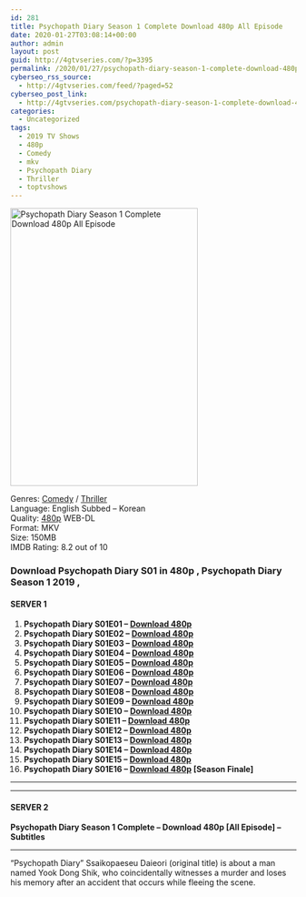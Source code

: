 ```yaml
---
id: 281
title: Psychopath Diary Season 1 Complete Download 480p All Episode
date: 2020-01-27T03:08:14+00:00
author: admin
layout: post
guid: http://4gtvseries.com/?p=3395
permalink: /2020/01/27/psychopath-diary-season-1-complete-download-480p-all-episode/
cyberseo_rss_source:
  - http://4gtvseries.com/feed/?paged=52
cyberseo_post_link:
  - http://4gtvseries.com/psychopath-diary-season-1-complete-download-480p-all-episode/
categories:
  - Uncategorized
tags:
  - 2019 TV Shows
  - 480p
  - Comedy
  - mkv
  - Psychopath Diary
  - Thriller
  - toptvshows
---
```

<img loading="lazy" class="aligncenter" src="https://4.bp.blogspot.com/-lTTK733uDw4/Xi5MkcNKVoI/AAAAAAAAATY/nFNs_ffkTLIgVqKi-aHdzxtgyMurawJRQCK4BGAYYCw/s1600/Psychopath%2BDiary%2BSeason%2B1.jpg" alt="Psychopath Diary Season 1 Complete Download 480p All Episode" width="330" height="488" />

Genres: <a href="http://4gtvseries.com/tag/comedy/" data-wpel-link="internal">Comedy</a> / <a href="http://4gtvseries.com/tag/thriller/" data-wpel-link="internal">Thriller</a>  
Language: English Subbed – Korean  
Quality:&nbsp;<a href="http://4gtvseries.com/tag/480p/" data-wpel-link="internal">480p</a> WEB-DL  
Format: MKV  
Size: 150MB  
IMDB Rating: 8.2 out of 10

### **Download Psychopath Diary S01 in 480p , Psychopath Diary Season 1 2019 ,&nbsp;**

#### <span><strong>SERVER 1</strong></span>

  1. **Psychopath Diary S01E01 – <a href="http://slink.dl480p.xyz/E0GBhXC" data-wpel-link="external" target="_blank" rel="nofollow external noopener noreferrer" class="wpel-icon-left"><i class="wpel-icon fa fa-download" aria-hidden="true"></i>Download 480p</a>**
  2. **Psychopath Diary S01E02 – <a href="http://slink.dl480p.xyz/1gdGmDcK" data-wpel-link="external" target="_blank" rel="nofollow external noopener noreferrer" class="wpel-icon-left"><i class="wpel-icon fa fa-download" aria-hidden="true"></i>Download 480p</a>**
  3. **Psychopath Diary S01E03 – <a href="http://slink.dl480p.xyz/TTEb" data-wpel-link="external" target="_blank" rel="nofollow external noopener noreferrer" class="wpel-icon-left"><i class="wpel-icon fa fa-download" aria-hidden="true"></i>Download 480p</a>**
  4. **Psychopath Diary S01E04 – <a href="http://slink.dl480p.xyz/qwHWLS" data-wpel-link="external" target="_blank" rel="nofollow external noopener noreferrer" class="wpel-icon-left"><i class="wpel-icon fa fa-download" aria-hidden="true"></i>Download 480p</a>**
  5. **Psychopath Diary S01E05 – <a href="http://slink.dl480p.xyz/t66Ti" data-wpel-link="external" target="_blank" rel="nofollow external noopener noreferrer" class="wpel-icon-left"><i class="wpel-icon fa fa-download" aria-hidden="true"></i>Download 480p</a>**
  6. **Psychopath Diary S01E06 – <a href="http://slink.dl480p.xyz/NCKigj" data-wpel-link="external" target="_blank" rel="nofollow external noopener noreferrer" class="wpel-icon-left"><i class="wpel-icon fa fa-download" aria-hidden="true"></i>Download 480p</a>**
  7. **Psychopath Diary S01E07 – <a href="http://slink.dl480p.xyz/sI2mH" data-wpel-link="external" target="_blank" rel="nofollow external noopener noreferrer" class="wpel-icon-left"><i class="wpel-icon fa fa-download" aria-hidden="true"></i>Download 480p</a>**
  8. **Psychopath Diary S01E08 – <a href="http://slink.dl480p.xyz/ykuprAuT" data-wpel-link="external" target="_blank" rel="nofollow external noopener noreferrer" class="wpel-icon-left"><i class="wpel-icon fa fa-download" aria-hidden="true"></i>Download 480p</a>**
  9. **Psychopath Diary S01E09 – <a href="http://slink.dl480p.xyz/IzzS" data-wpel-link="external" target="_blank" rel="nofollow external noopener noreferrer" class="wpel-icon-left"><i class="wpel-icon fa fa-download" aria-hidden="true"></i>Download 480p</a>**
 10. **Psychopath Diary S01E10 – <a href="http://slink.dl480p.xyz/txYFGgf" data-wpel-link="external" target="_blank" rel="nofollow external noopener noreferrer" class="wpel-icon-left"><i class="wpel-icon fa fa-download" aria-hidden="true"></i>Download 480p</a>**
 11. **Psychopath Diary S01E11 – <a href="http://slink.dl480p.xyz/20r2B" data-wpel-link="external" target="_blank" rel="nofollow external noopener noreferrer" class="wpel-icon-left"><i class="wpel-icon fa fa-download" aria-hidden="true"></i>Download 480p</a>**
 12. **Psychopath Diary S01E12 – <a href="http://slink.dl480p.xyz/ahZ28q" data-wpel-link="external" target="_blank" rel="nofollow external noopener noreferrer" class="wpel-icon-left"><i class="wpel-icon fa fa-download" aria-hidden="true"></i>Download 480p</a>**
 13. **Psychopath Diary S01E13 – <a href="http://slink.dl480p.xyz/6o8e" data-wpel-link="external" target="_blank" rel="nofollow external noopener noreferrer" class="wpel-icon-left"><i class="wpel-icon fa fa-download" aria-hidden="true"></i>Download 480p</a>**
 14. **Psychopath Diary S01E14 – <a href="http://slink.dl480p.xyz/hcYDD6" data-wpel-link="external" target="_blank" rel="nofollow external noopener noreferrer" class="wpel-icon-left"><i class="wpel-icon fa fa-download" aria-hidden="true"></i>Download 480p</a>**
 15. **Psychopath Diary S01E15 – <a href="http://slink.dl480p.xyz/PHAGo" data-wpel-link="external" target="_blank" rel="nofollow external noopener noreferrer" class="wpel-icon-left"><i class="wpel-icon fa fa-download" aria-hidden="true"></i>Download 480p</a>**
 16. **Psychopath Diary S01E16 – <a href="http://slink.dl480p.xyz/SvyLGmK6" data-wpel-link="external" target="_blank" rel="nofollow external noopener noreferrer" class="wpel-icon-left"><i class="wpel-icon fa fa-download" aria-hidden="true"></i>Download 480p</a> [Season Finale]**

* * *

* * *

#### <span><strong>SERVER 2</strong></span>

**Psychopath Diary Season 1 Complete – Download 480p [All Episode] – Subtitles**

* * *

“Psychopath Diary” Ssaikopaeseu Daieori (original title) is about a man named Yook Dong Shik, who coincidentally witnesses a murder and loses his memory after an accident that occurs while fleeing the scene.

<div align="center">
</div>
